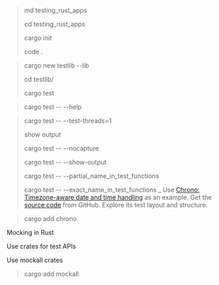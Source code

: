 > md testing_rust_apps
> 
> cd testing_rust_apps
> 
> cargo init
> 
> code .
>

>cargo new testlib --lib
>
>cd testlib/
>
> cargo test
> 


> cargo test -- --help

> cargo test -- --test-threads=1
> 
> show output
> 
> cargo test -- --nocapture
> 
> cargo test -- --show-output
> 
> cargo test -- --partial_name_in_test_functions
> 
> cargo test -- --exact_name_in_test_functions
_
Use [Chrono: Timezone-aware date and time handling](https://crates.io/crates/chrono) as an example. Get the [source code](https://github.com/chronotope/chrono) from GitHub. Explore its test layout and structure.

> cargo add chrono

Mocking in Rust

Use crates for test APIs

Use mockall crates

> cargo add mockall

